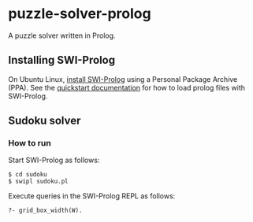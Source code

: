 # puzzle-solver-prolog
A puzzle solver written in Prolog.

## Installing SWI-Prolog

On Ubuntu Linux, [install SWI-Prolog](https://www.swi-prolog.org/build/PPA.html)
using a Personal Package Archive (PPA).
See the [quickstart documentation](https://www.swi-prolog.org/pldoc/man?section=quickstart)
for how to load prolog files with SWI-Prolog.

## Sudoku solver

### How to run

Start SWI-Prolog as follows:

    $ cd sudoku
    $ swipl sudoku.pl

Execute queries in the SWI-Prolog REPL as follows:

    ?- grid_box_width(W).
